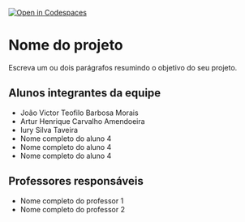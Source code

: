 [![Open in Codespaces](https://classroom.github.com/assets/launch-codespace-7f7980b617ed060a017424585567c406b6ee15c891e84e1186181d67ecf80aa0.svg)](https://classroom.github.com/open-in-codespaces?assignment_repo_id=14391814)
# Nome do projeto
Escreva um ou dois parágrafos resumindo o objetivo do seu projeto.

## Alunos integrantes da equipe

* João Victor Teofilo Barbosa Morais
* Artur Henrique Carvalho Amendoeira
* Iury Silva Taveira
* Nome completo do aluno 4
* Nome completo do aluno 4
* Nome completo do aluno 4

## Professores responsáveis

* Nome completo do professor 1
* Nome completo do professor 2

